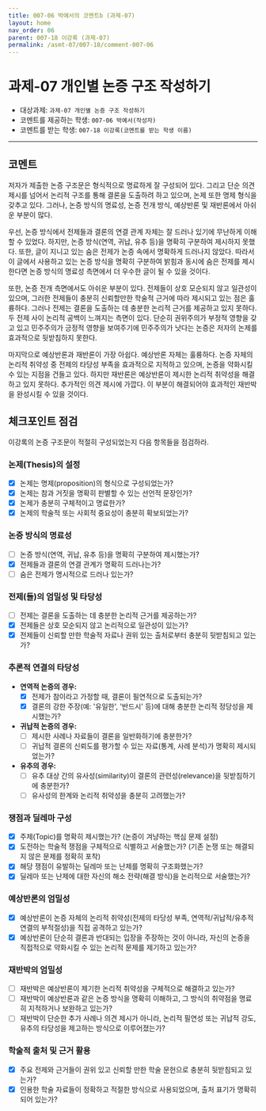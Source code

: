 ```yaml
---
title: 007-06 박예서의 코멘트b (과제-07) 
layout: home
nav_order: 06
parent: 007-18 이강록 (과제-07)
permalink: /asmt-07/007-18/comment-007-06
---
```


# 과제-07 개인별 논증 구조 작성하기

- 대상과제: `과제-07 개인별 논증 구조 작성하기`
- 코멘트를 제공하는 학생: `007-06 박예서(작성자)` 
- 코멘트를 받는 학생: `007-18 이강록(코멘트를 받는 학생 이름)` 

---

## 코멘트

저자가 제출한 논증 구조문은 형식적으로 명료하게 잘 구성되어 있다. 그리고 단순 의견 제시를 넘어서 논리적 구조를 통해 결론을 도출하려 하고 있으며, 논제 또한 명제 형식을 갖추고 있다. 그러나, 논증 방식의 명료성, 논증 전개 방식, 예상반론 및 재반론에서 아쉬운 부분이 많다.

우선, 논증 방식에서 전제들과 결론의 연결 관계 자체는 잘 드러나 있기에 무난하게 이해할 수 있었다. 하지만, 논증 방식(연역, 귀납, 유추 등)을 명확히 구분하여 제시하지 못했다. 또한, 글이 지니고 있는 숨은 전제가 논증 속에서 명확하게 드러나지 않았다. 따라서 이 글에서 사용하고 있는 논증 방식을 명확히 구분하여 밝힘과 동시에 숨은 전제를 제시한다면 논증 방식의 명료성 측면에서 더 우수한 글이 될 수 있을 것이다.

또한, 논증 전개 측면에서도 아쉬운 부분이 있다. 전제들이 상호 모순되지 않고 일관성이 있으며, 그러한 전제들이 충분히 신뢰할만한 학술적 근거에 따라 제시되고 있는 점은 훌륭하다. 그러나 전제는 결론을 도출하는 데 충분한 논리적 근거를 제공하고 있지 못하다. 두 전제 사이 논리적 공백이 느껴지는 측면이 있다. 단순히 권위주의가 부정적 영향을 갖고 있고 민주주의가 긍정적 영향을 보여주기에 민주주의가 낫다는 논증은 저자의 논제를 효과적으로 뒷받침하지 못한다.

마지막으로 예상반론과 재반론이 가장 아쉽다. 예상반론 자체는 훌륭하다. 논증 자체의 논리적 취약성 중 전제의 타당성 부족을 효과적으로 지적하고 있으며, 논증을 약화시킬 수 있는 지점을 건들고 있다. 하지만 재반론은 예상반론이 제시한 논리적 취약성을 해결하고 있지 못하다. 추가적인 의견 제시에 가깝다. 이 부분이 해결되어야 효과적인 재반박을 완성시킬 수 있을 것이다.


## 체크포인트 점검

이강록의 논증 구조문이 적절히 구성되었는지 다음 항목들을 점검하라.

### **논제(Thesis)의 설정**
- [x] 논제는 명제(proposition)의 형식으로 구성되었는가?
- [x] 논제는 참과 거짓을 명확히 판별할 수 있는 선언적 문장인가?
- [x] 논제가 충분히 구체적이고 명료한가?
- [x] 논제의 학술적 또는 사회적 중요성이 충분히 확보되었는가?

### **논증 방식의 명료성**
- [ ] 논증 방식(연역, 귀납, 유추 등)을 명확히 구분하여 제시했는가?
- [x] 전제들과 결론의 연결 관계가 명확히 드러나는가?
- [ ] 숨은 전제가 명시적으로 드러나 있는가?

### **전제(들)의 엄밀성 및 타당성**
- [ ] 전제는 결론을 도출하는 데 충분한 논리적 근거를 제공하는가?
- [x] 전제들은 상호 모순되지 않고 논리적으로 일관성이 있는가?
- [x] 전제들이 신뢰할 만한 학술적 자료나 권위 있는 출처로부터 충분히 뒷받침되고 있는가?

### **추론적 연결의 타당성**
- **연역적 논증의 경우:**
  - [x] 전제가 참이라고 가정할 때, 결론이 필연적으로 도출되는가?
  - [x] 결론의 강한 주장(예: '유일한', '반드시' 등)에 대해 충분한 논리적 정당성을 제시했는가?

- **귀납적 논증의 경우:**
  - [ ] 제시한 사례나 자료들이 결론을 일반화하기에 충분한가?
  - [ ] 귀납적 결론의 신뢰도를 평가할 수 있는 자료(통계, 사례 분석)가 명확히 제시되었는가?

- **유추의 경우:**
  - [ ] 유추 대상 간의 유사성(similarity)이 결론의 관련성(relevance)을 뒷받침하기에 충분한가?
  - [ ] 유사성의 한계와 논리적 취약성을 충분히 고려했는가?

### **쟁점과 딜레마 구성**
- [x] 주제(Topic)를 명확히 제시했는가? (논증이 겨냥하는 핵심 문제 설정)
- [x] 도전하는 학술적 쟁점을 구체적으로 식별하고 서술했는가? (기존 논쟁 또는 해결되지 않은 문제를 정확히 포착)
- [x] 해당 쟁점이 유발하는 딜레마 또는 난제를 명확히 구조화했는가?
- [x] 딜레마 또는 난제에 대한 자신의 해소 전략(해결 방식)을 논리적으로 서술했는가?

### **예상반론의 엄밀성**
- [x] 예상반론이 논증 자체의 논리적 취약성(전제의 타당성 부족, 연역적/귀납적/유추적 연결의 부적절성)을 직접 공격하고 있는가?
- [x] 예상반론이 단순히 결론과 반대되는 입장을 주장하는 것이 아니라, 자신의 논증을 직접적으로 약화시킬 수 있는 논리적 문제를 제기하고 있는가?

### **재반박의 엄밀성**
- [ ] 재반박은 예상반론이 제기한 논리적 취약성을 구체적으로 해결하고 있는가?
- [ ] 재반박이 예상반론과 같은 논증 방식을 명확히 이해하고, 그 방식의 취약점을 명료히 지적하거나 보완하고 있는가?
- [ ] 재반박이 단순한 추가 사례나 의견 제시가 아니라, 논리적 필연성 또는 귀납적 강도, 유추의 타당성을 제고하는 방식으로 이루어졌는가?

### **학술적 출처 및 근거 활용**
- [x] 주요 전제와 근거들이 권위 있고 신뢰할 만한 학술 문헌으로 충분히 뒷받침되고 있는가?
- [x] 인용한 학술 자료들이 정확하고 적절한 방식으로 사용되었으며, 출처 표기가 명확히 되어 있는가?

